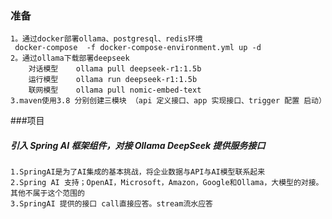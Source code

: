 ### 准备
    1。通过docker部署ollama、postgresql、redis环境
     docker-compose  -f docker-compose-environment.yml up -d
    2。通过ollama下载部署deepseek
        对话模型    ollama pull deepseek-r1:1.5b 
        运行模型    ollama run deepseek-r1:1.5b
        联网模型    ollama pull nomic-embed-text    
    3.maven使用3.8 分别创建三模块 （api 定义接口、app 实现接口、trigger 配置 启动）


###项目
##### 引入 Spring AI 框架组件，对接 Ollama DeepSeek 提供服务接口
    1.SpringAI是为了AI集成的基本挑战，将企业数据与API与AI模型联系起来
    2.Spring AI 支持；OpenAI，Microsoft，Amazon，Google和Ollama，大模型的对接。其他不属于这个范围的
    3.SpringAI 提供的接口 call直接应答。stream流水应答